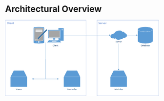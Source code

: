 # Architectural Overview

![architectural overview](../images/architecture.png "architectural overview")